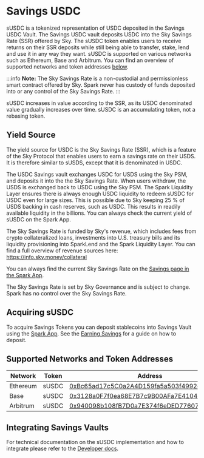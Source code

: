 # Savings USDC

sUSDC is a tokenized representation of USDC deposited in the Savings USDC Vault. The Savings USDC vault deposits USDC into the Sky Savings Rate (SSR) offered by Sky. The sUSDC token enables users to receive returns on their SSR deposits while still being able to transfer, stake, lend and use it in any way they want. sUSDC is supported on various networks such as Ethereum, Base and Arbitrum. You can find an overview of supported networks and token addresses [below](#supported-networks-and-token-addresses).

:::info
**Note:** The Sky Savings Rate is a non-custodial and permissionless smart contract offered by Sky. Spark never has custody of funds deposited into or any control of the Sky Savings Rate.
:::

sUSDC increases in value according to the SSR, as its USDC denominated value gradually increases over time. sUSDC is an accumulating token, not a rebasing token. 

## Yield Source

The yield source for USDC is the Sky Savings Rate (SSR), which is a feature of the Sky Protocol that enables users to earn a savings rate on their USDS. It is therefore similar to sUSDS, except that it is denominated in USDC.

The USDC Savings vault exchanges USDC for USDS using the Sky PSM, and deposits it into the the Sky Savings Rate. When users withdraw, the USDS is exchanged back to USDC using the Sky PSM. The Spark Liquidity Layer ensures there is always enough USDC liquidity to redeem sUSDC for USDC even for large sizes. This is possible due to Sky keeping 25 % of USDS backing in cash reserves, such as USDC. This results in readily available liquidity in the billions.
You can always check the current yield of sUSDC on the Spark App.

The Sky Savings Rate is funded by Sky's revenue, which includes fees from crypto collateralized loans, investments into U.S. treasury bills and its liquidity provisioning into SparkLend and the Spark Liquidity Layer. You can find a full overview of revenue sources here: https://info.sky.money/collateral

You can always find the current Sky Savings Rate on the [Savings page in the Spark App](http://app.spark.fi/).

The Sky Savings Rate is set by Sky Governance and is subject to change. Spark has no control over the Sky Savings Rate.

## Acquiring sUSDC

To acquire Savings Tokens you can deposit stablecoins into Savings Vault using the [Spark App](https://app.spark.fi/).
See the [Earning Savings](/user-guides/earning-savings/) for a guide on how to deposit.


## Supported Networks and Token Addresses

| Network  | Token | Address                                                                                                                    |
| -------- | ----- | ---------------------------------------------------------------------------------------------------------------------------|
| Ethereum | sUSDC | [0xBc65ad17c5C0a2A4D159fa5a503f4992c7B545FE](https://etherscan.io/address/0xBc65ad17c5C0a2A4D159fa5a503f4992c7B545FE)      |
| Base     | sUSDC | [0x3128a0F7f0ea68E7B7c9B00AFa7E41045828e858](https://basescan.org/address/0x3128a0F7f0ea68E7B7c9B00AFa7E41045828e858) |      |
| Arbitrum | sUSDC | [0x940098b108fB7D0a7E374f6eDED7760787464609](https://arbiscan.io/address/0x940098b108fB7D0a7E374f6eDED7760787464609)       |

## Integrating Savings Vaults

For technical documentation on the sUSDC implementation and how to integrate please refer to the [Developer docs](/dev/savings/susdc-token).